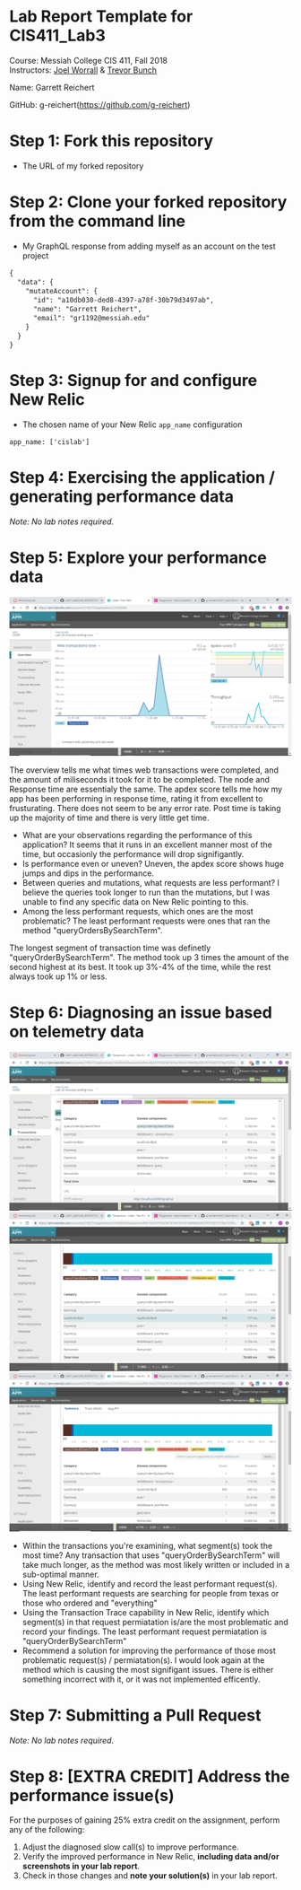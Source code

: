 # Lab Report Template for CIS411_Lab3
Course: Messiah College CIS 411, Fall 2018<br/>
Instructors: [Joel Worrall](https://github.com/tangollama) & [Trevor Bunch](https://github.com/trevordbunch)<br/>

Name: Garrett Reichert<br/>

GitHub: g-reichert(https://github.com/g-reichert)<br/>

# Step 1: Fork this repository
- The URL of my forked repository

# Step 2: Clone your forked repository from the command line
- My GraphQL response from adding myself as an account on the test project
```
{
  "data": {
    "mutateAccount": {
      "id": "a10db030-ded8-4397-a78f-30b79d3497ab",
      "name": "Garrett Reichert",
      "email": "gr1192@messiah.edu"
    }
  }
}
```

# Step 3: Signup for and configure New Relic
- The chosen name of your New Relic ```app_name``` configuration
```
app_name: ['cislab']
```

# Step 4: Exercising the application / generating performance data

_Note: No lab notes required._

# Step 5: Explore your performance data

![alt text](https://github.com/g-reichert/cis411_lab3/blob/master/lab3p1.png "Overview")

The overview tells me what times web transactions were completed, and the amount of miliseconds it took for it to be completed. The node and Response time are essentialy the same. The apdex score tells me how my app has been performing in response time, rating it from excellent to frusturating. There does not seem to be any error rate. Post time is taking up the majority of time and there is very little get time.

* What are your observations regarding the performance of this application? 
	It seems that it runs in an excellent manner most of the time, but occasionly the performance will drop signifigantly. 
* Is performance even or uneven? 
	Uneven, the apdex score shows huge jumps and dips in the performance.
* Between queries and mutations, what requests are less performant? 
	I believe the queries took longer to run than the mutations, but I was unable to find any specific data on New Relic pointing to this.
* Among the less performant requests, which ones are the most problematic?
	The least performant requests were ones that ran the method "queryOrdersBySearchTerm".

The longest segment of transaction time was definetly "queryOrderBySearchTerm". The method took up 3 times the amount of the second highest at its best. It took up 3%-4% of the time, while the rest always took up 1% or less. 

# Step 6: Diagnosing an issue based on telemetry data
![alt text](https://github.com/g-reichert/cis411_lab3/blob/master/lab3p2.png "Number 1")
![alt text](https://github.com/g-reichert/cis411_lab3/blob/master/lab3p3.png "Number 2")
![alt text](https://github.com/g-reichert/cis411_lab3/blob/master/lab3p4.png "Number 3")
* Within the transactions you're examining, what segment(s) took the most time?
	Any transaction that uses "queryOrderBySearchTerm" will take much longer, as the method was most likely written or included in a sub-optimal manner.
* Using New Relic, identify and record the least performant request(s).
	The least performant requests are searching for people from texas or those who ordered and "everything"
* Using the Transaction Trace capability in New Relic, identify which segment(s) in that request permiatation is/are the most problematic and record your findings.
	The least performant request permiatation is "queryOrderBySearchTerm"
* Recommend a solution for improving the performance of those most problematic request(s) / permiatation(s).
	I would look again at the method which is causing the most signifigant issues. There is either something incorrect with it, or it was not implemented efficently. 
	

# Step 7: Submitting a Pull Request
_Note: No lab notes required._

# Step 8: [EXTRA CREDIT] Address the performance issue(s)
For the purposes of gaining 25% extra credit on the assignment, perform any of the following:
1. Adjust the diagnosed slow call(s) to improve performance. 
2. Verify the improved performance in New Relic, **including data and/or screenshots in your lab report**.
2. Check in those changes and **note your solution(s)** in your lab report.